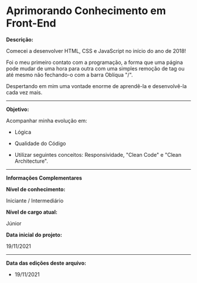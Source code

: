 # Aprimorando Conhecimento em Front-End


**Descrição:**

Comecei a desenvolver HTML, CSS e JavaScript no início do ano de 2018!

Foi o meu primeiro contato com a programação, a forma que uma página pode mudar de uma hora para outra com uma simples remoção de tag ou até mesmo não fechando-o com a barra Oblíqua "/". 

Despertando em mim uma vontade enorme de aprendê-la e desenvolvê-la cada vez mais.

-----------------------------------------------------------------------------------------------------------------------------------------------------------------------------------

**Objetivo:**

Acompanhar minha evolução em: 

- Lógica

- Qualidade do Código

- Utilizar seguintes conceitos: Responsividade, "Clean Code" e "Clean Architecture".

-----------------------------------------------------------------------------------------------------------------------------------------------------------------------------------

**Informações Complementares**

**Nível de conhecimento:**

Iniciante / Intermediário

**Nível de cargo atual:**

Júnior

**Data inicial do projeto:**

19/11/2021

-----------------------------------------------------------------------------------------------------------------------------------------------------------------------------------

**Data das edições deste arquivo:**

- 19/11/2021
